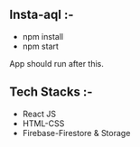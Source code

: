 ## Insta-aql :-
- npm install
- npm start

App should run after this.
  
## Tech Stacks :-
- React JS
- HTML-CSS
- Firebase-Firestore & Storage 